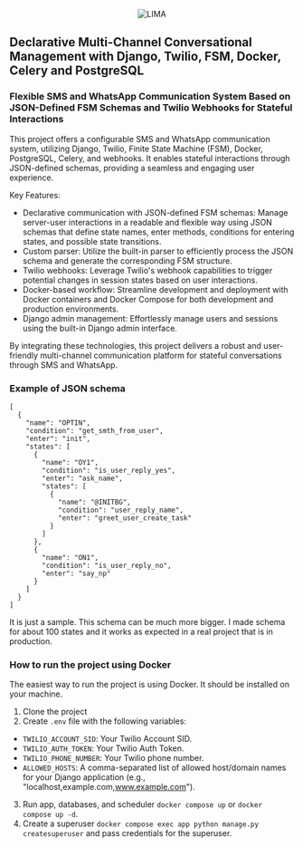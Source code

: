 <p align="center">
<img src="https://github.com/Litv1n/fsm/blob/feature/refactor-code/LIMA.png" alt="LIMA" title="LIMA">
 </p>

## Declarative Multi-Channel Conversational Management with Django, Twilio, FSM, Docker, Celery and PostgreSQL

### Flexible SMS and WhatsApp Communication System Based on JSON-Defined FSM Schemas and Twilio Webhooks for Stateful Interactions

This project offers a configurable SMS and WhatsApp communication system, utilizing Django, Twilio, Finite State Machine (FSM), Docker, PostgreSQL, Celery, and webhooks. It enables stateful interactions through JSON-defined schemas, providing a seamless and engaging user experience.

Key Features:

* Declarative communication with JSON-defined FSM schemas: Manage server-user interactions in a readable and flexible way using JSON schemas that define state names, enter methods, conditions for entering states, and possible state transitions.
* Custom parser: Utilize the built-in parser to efficiently process the JSON schema and generate the corresponding FSM structure.
* Twilio webhooks: Leverage Twilio's webhook capabilities to trigger potential changes in session states based on user interactions.
* Docker-based workflow: Streamline development and deployment with Docker containers and Docker Compose for both development and production environments.
* Django admin management: Effortlessly manage users and sessions using the built-in Django admin interface.

By integrating these technologies, this project delivers a robust and user-friendly multi-channel communication platform for stateful conversations through SMS and WhatsApp.

### Example of JSON schema

```
[
  {
    "name": "OPTIN",
    "condition": "get_smth_from_user",
    "enter": "init",
    "states": [
      {
        "name": "OY1",
        "condition": "is_user_reply_yes",
        "enter": "ask_name",
        "states": [
          {
            "name": "@INITBG",
            "condition": "user_reply_name",
            "enter": "greet_user_create_task"
          }
        ]
      },
      {
        "name": "ON1",
        "condition": "is_user_reply_no",
        "enter": "say_np"
      }
    ]
  }
]
```

It is just a sample. This schema can be much more bigger. I made schema for about 100 states and it works as expected in a real project that is in production.

### How to run the project using Docker

The easiest way to run the project is using Docker. It should be installed on your machine.

1. Clone the project
2. Create `.env` file with the following variables:
  - `TWILIO_ACCOUNT_SID`: Your Twilio Account SID.
  - `TWILIO_AUTH_TOKEN`: Your Twilio Auth Token.
  - `TWILIO_PHONE_NUMBER`: Your Twilio phone number.
  - `ALLOWED_HOSTS`: A comma-separated list of allowed host/domain names for your Django application (e.g., "localhost,example.com,www.example.com").
3. Run app, databases, and scheduler `docker compose up` or `docker compose up -d`.
4. Create a superuser `docker compose exec app python manage.py createsuperuser` and pass credentials for the superuser.
